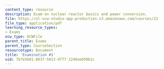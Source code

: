 ```yaml
---
content_type: resource
description: Exam on nuclear reactor basics and power conversion.
file: https://ol-ocw-studio-app-production.s3.amazonaws.com/courses/22-091-nuclear-reactor-safety-spring-2008/7b7e5b0186375813df771248aeb50b1c_MIT22_091S08_exam01.pdf
file_type: application/pdf
learning_resource_types:
- Exams
ocw_type: OCWFile
parent_title: Exams
parent_type: CourseSection
resourcetype: Document
title: 'Examination #1'
uid: 7b7e5b01-8637-5813-df77-1248aeb50b1c
---
```

